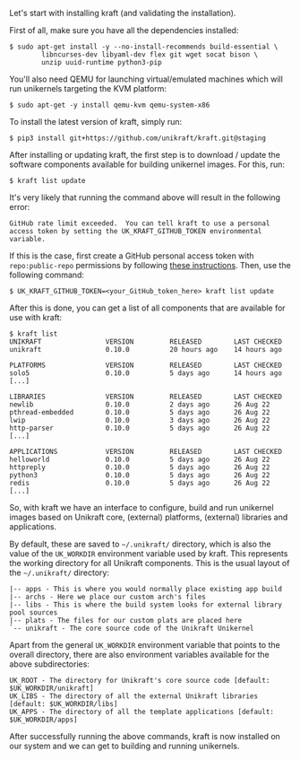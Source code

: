 Let's start with installing kraft (and validating the installation).

First of all, make sure you have all the dependencies installed:

```
$ sudo apt-get install -y --no-install-recommends build-essential \
        libncurses-dev libyaml-dev flex git wget socat bison \
        unzip uuid-runtime python3-pip
```

You'll also need QEMU for launching virtual/emulated machines which will run unikernels targeting the KVM platform:

```
$ sudo apt-get -y install qemu-kvm qemu-system-x86
```

To install the latest version of kraft, simply run:

```
$ pip3 install git+https://github.com/unikraft/kraft.git@staging
```

After installing or updating kraft, the first step is to download / update the software components available for building unikernel images.
For this, run:

```
$ kraft list update
```

It's very likely that running the command above will result in the following error:

```
GitHub rate limit exceeded.  You can tell kraft to use a personal access token by setting the UK_KRAFT_GITHUB_TOKEN environmental variable.
```

If this is the case, first create a GitHub personal access token with `repo:public-repo` permissions by following [these instructions](https://docs.github.com/en/github/authenticating-to-github/keeping-your-account-and-data-secure/creating-a-personal-access-token).
Then, use the following command:

```
$ UK_KRAFT_GITHUB_TOKEN=<your_GitHub_token_here> kraft list update
```

After this is done, you can get a list of all components that are available for use with kraft:

```
$ kraft list
UNIKRAFT                VERSION         RELEASED        LAST CHECKED
unikraft                0.10.0          20 hours ago    14 hours ago

PLATFORMS               VERSION         RELEASED        LAST CHECKED
solo5                   0.10.0          5 days ago      14 hours ago
[...]

LIBRARIES               VERSION         RELEASED        LAST CHECKED
newlib                  0.10.0          2 days ago      26 Aug 22
pthread-embedded        0.10.0          5 days ago      26 Aug 22
lwip                    0.10.0          3 days ago      26 Aug 22
http-parser             0.10.0          5 days ago      26 Aug 22
[...]

APPLICATIONS            VERSION         RELEASED        LAST CHECKED
helloworld              0.10.0          5 days ago      26 Aug 22
httpreply               0.10.0          5 days ago      26 Aug 22
python3                 0.10.0          5 days ago      26 Aug 22
redis                   0.10.0          5 days ago      26 Aug 22
[...]
```

So, with kraft we have an interface to configure, build and run unikernel images based on Unikraft core, (external) platforms, (external) libraries and applications.

By default, these are saved to `~/.unikraft/` directory, which is also the value of the `UK_WORKDIR` environment variable used by kraft.
This represents the working directory for all Unikraft components.
This is the usual layout of the `~/.unikraft/` directory:
```
|-- apps - This is where you would normally place existing app build
|-- archs - Here we place our custom arch's files
|-- libs - This is where the build system looks for external library pool sources
|-- plats - The files for our custom plats are placed here
`-- unikraft - The core source code of the Unikraft Unikernel
```

Apart from the general `UK_WORKDIR` environment variable that points to the overall directory, there are also environment variables available for the above subdirectories:
```
UK_ROOT - The directory for Unikraft's core source code [default: $UK_WORKDIR/unikraft]
UK_LIBS - The directory of all the external Unikraft libraries [default: $UK_WORKDIR/libs]
UK_APPS - The directory of all the template applications [default: $UK_WORKDIR/apps]
```

After successfully running the above commands, kraft is now installed on our system and we can get to building and running unikernels.
